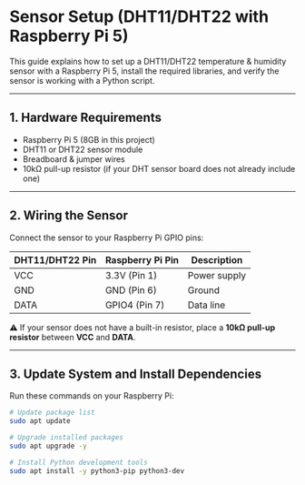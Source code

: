 # Sensor Setup (DHT11/DHT22 with Raspberry Pi 5)

This guide explains how to set up a DHT11/DHT22 temperature & humidity sensor with a Raspberry Pi 5, install the required libraries, and verify the sensor is working with a Python script.

---

## 1. Hardware Requirements
- Raspberry Pi 5 (8GB in this project)
- DHT11 or DHT22 sensor module
- Breadboard & jumper wires
- 10kΩ pull-up resistor (if your DHT sensor board does not already include one)

---

## 2. Wiring the Sensor
Connect the sensor to your Raspberry Pi GPIO pins:

| DHT11/DHT22 Pin | Raspberry Pi Pin | Description |
|------------------|------------------|-------------|
| VCC              | 3.3V (Pin 1)     | Power supply |
| GND              | GND (Pin 6)      | Ground |
| DATA             | GPIO4 (Pin 7)    | Data line |

⚠️ If your sensor does not have a built-in resistor, place a **10kΩ pull-up resistor** between **VCC** and **DATA**.

---

## 3. Update System and Install Dependencies
Run these commands on your Raspberry Pi:

```bash
# Update package list
sudo apt update

# Upgrade installed packages
sudo apt upgrade -y

# Install Python development tools
sudo apt install -y python3-pip python3-dev
